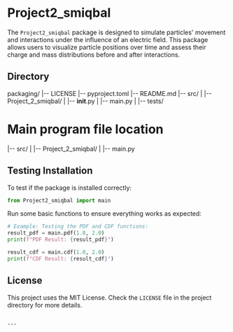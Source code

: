 # Project2_smiqbal

The `Project2_smiqbal` package is designed to simulate particles' movement and interactions under the influence of an electric field. This package allows users to visualize particle positions over time and assess their charge and mass distributions before and after interactions.

## Directory
packaging/
|-- LICENSE
|-- pyproject.toml
|-- README.md
|-- src/
|   |-- Project_2_smiqbal/
|       |-- __init__.py
|       |-- main.py
|
|-- tests/


# Main program file location
|-- src/
|   |-- Project_2_smiqbal/
|       |-- main.py


## Testing Installation

To test if the package is installed correctly:

```python
from Project2_smiqbal import main
```

Run some basic functions to ensure everything works as expected:

```python
# Example: Testing the PDF and CDF functions:
result_pdf = main.pdf(1.0, 2.0)
print(f"PDF Result: {result_pdf}")

result_cdf = main.cdf(1.0, 2.0)
print(f"CDF Result: {result_cdf}")
```

## License

This project uses the MIT License. Check the `LICENSE` file in the project directory for more details.
```

---
